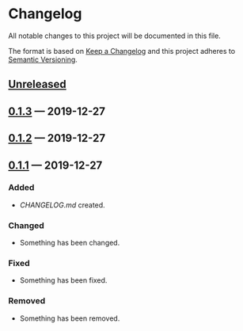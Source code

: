 # Changelog

All notable changes to this project will be documented in this file.

The format is based on [Keep a Changelog](http://keepachangelog.com)
and this project adheres to [Semantic Versioning](http://semver.org/spec/v2.0.0.html).


## [Unreleased]

## [0.1.3] — 2019-12-27

## [0.1.2] — 2019-12-27

## [0.1.1] — 2019-12-27
### Added
- _CHANGELOG.md_ created.
### Changed
- Something has been changed.
### Fixed
- Something has been fixed.
### Removed
- Something has been removed.


[0.1.1]: https://github.com/anekos/kunekune/compare/0.0.0...0.1.1
[0.1.2]: https://github.com/anekos/kunekune/compare/0.1.1...0.1.2
[0.1.3]: https://github.com/anekos/kunekune/compare/0.1.2...0.1.3
[Unreleased]: https://github.com/anekos/kunekune/compare/0.1.3...HEAD
